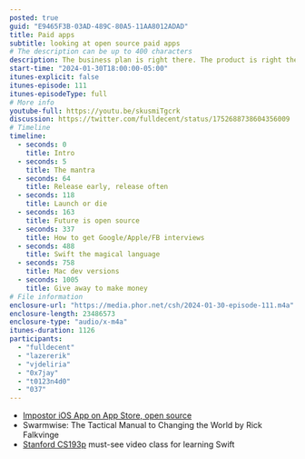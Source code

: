 ```yaml
---
posted: true
guid: "E9465F3B-03AD-489C-80A5-11AA8012ADAD"
title: Paid apps
subtitle: looking at open source paid apps
# The description can be up to 400 characters
description: The business plan is right there. The product is right there. It's fast track to learning and making your own product.
start-time: "2024-01-30T18:00:00-05:00"
itunes-explicit: false
itunes-episode: 111
itunes-episodeType: full
# More info
youtube-full: https://youtu.be/skusmiTgcrk
discussion: https://twitter.com/fulldecent/status/1752688738604356009
# Timeline
timeline:
  - seconds: 0
    title: Intro
  - seconds: 5
    title: The mantra
  - seconds: 64
    title: Release early, release often
  - seconds: 118
    title: Launch or die
  - seconds: 163
    title: Future is open source
  - seconds: 337
    title: How to get Google/Apple/FB interviews
  - seconds: 488
    title: Swift the magical language
  - seconds: 758
    title: Mac dev versions
  - seconds: 1005
    title: Give away to make money
# File information
enclosure-url: "https://media.phor.net/csh/2024-01-30-episode-111.m4a"
enclosure-length: 23486573
enclosure-type: "audio/x-m4a"
itunes-duration: 1126
participants:
  - "fulldecent"
  - "lazererik"
  - "vjdeliria"
  - "0x7jay"
  - "t0123n4d0"
  - "037"
---
```


- [Impostor iOS App on App Store, open source](https://github.com/fulldecent/impostor/)
- Swarmwise: The Tactical Manual to Changing the World by Rick Falkvinge
- [Stanford CS193p](https://cs193p.sites.stanford.edu/) must-see video class for learning Swift 

<!--end of quick notes-->

